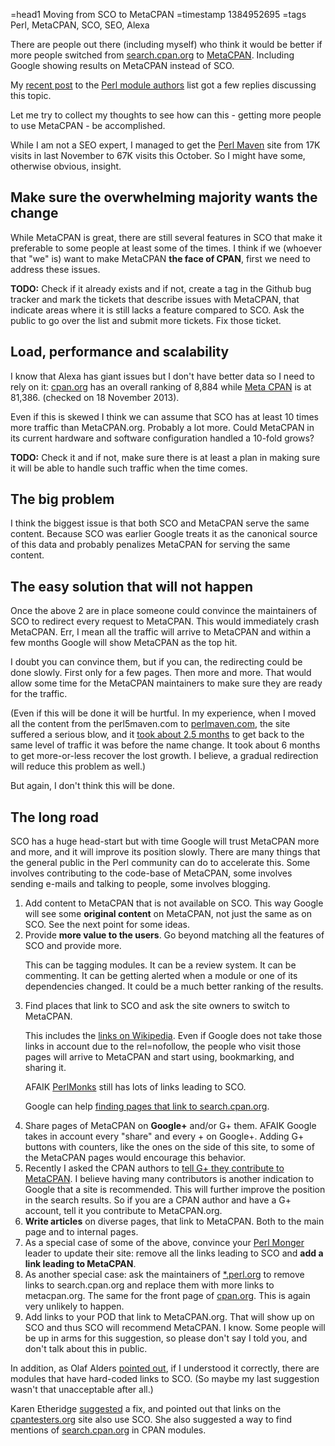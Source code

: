 =head1 Moving from SCO to MetaCPAN
=timestamp 1384952695
=tags Perl, MetaCPAN, SCO, SEO, Alexa



There are people out there (including myself) who think it would
be better if more people switched from
<a href="http://search.cpan.org">search.cpan.org</a>
to <a href="http://metacpan.org/">MetaCPAN</a>.
Including Google showing results on MetaCPAN instead of SCO.

My <a href="http://www.nntp.perl.org/group/perl.module-authors/2013/11/msg10225.html">recent post</a>
to the <a href="http://lists.perl.org/list/module-authors.html">Perl module authors</a> list
got a few replies discussing this topic.

Let me try to collect my thoughts to see how can this - getting more people to use MetaCPAN -
be accomplished.

While I am not a SEO expert, I managed to get the <a href="http://perlmaven.com/">Perl Maven</a>
site from 17K visits in last November to 67K visits this October. So I might have some,
otherwise obvious, insight.



<h2>Make sure the overwhelming majority wants the change</h2>

While MetaCPAN is great, there are still several features in SCO that
make it preferable to some people at least some of the times.
I think if we (whoever that "we" is) want to make MetaCPAN <b>the face of CPAN</b>,
first we need to address these issues.

<b>TODO:</b> Check if it already exists and if not, create a tag in the Github bug
tracker and mark the tickets that describe issues with MetaCPAN, that indicate
areas where it is still lacks a feature compared to SCO.
Ask the public to go over the list and submit more tickets. Fix those ticket.

<h2>Load, performance and scalability</h2>

I know that Alexa has giant issues but I don't have better data so I need to rely on it:
<a href="http://www.alexa.com/siteinfo/cpan.org">cpan.org</a>
has an overall ranking of 8,884 while
<a href="http://www.alexa.com/siteinfo/metacpan.org">Meta CPAN</a> is at 81,386.
(checked on 18 November 2013).

Even if this is skewed I think we can assume that SCO has at least 10 times more
traffic than MetaCPAN.org. Probably a lot more.
Could MetaCPAN in its current hardware and software configuration handled a 10-fold grows?

<b>TODO:</b> Check it and if not, make sure there is at least a plan in making
sure it will be able to handle such traffic when the time comes.

<h2>The big problem</h2>

I think the biggest issue is that both SCO and MetaCPAN serve the same content.
Because SCO was earlier Google treats it as the canonical source of this data
and probably penalizes MetaCPAN for serving the same content.

<h2>The easy solution that will not happen</h2>

Once the above 2 are in place someone could convince the maintainers of
SCO to redirect every request to MetaCPAN. This would immediately crash MetaCPAN.
Err, I mean all the traffic will arrive to MetaCPAN and within a few months
Google will show MetaCPAN as the top hit.

I doubt you can convince them, but if you can, the redirecting could be done
slowly. First only for a few pages. Then more and more. That would allow some
time for the MetaCPAN maintainers to make sure they are ready for the traffic.

(Even if this will be done it will be hurtful. In my experience,
when I moved all the content from the perl5maven.com to
<a href="http://perlmaven.com/">perlmaven.com</a>,
the site suffered a serious blow, and it 
<a href="/three-month-after-domain-name-change.html">took about 2.5 months</a>
to get back to the same level of traffic it was before the name change.
It took about 6 months to get more-or-less recover the lost growth.
I believe, a gradual redirection will reduce this problem as well.)

But again, I don't think this will be done.

<h2>The long road</h2>

SCO has a huge head-start but with time Google will trust MetaCPAN more and more,
and it will improve its position slowly. There are many things that
the general public in the Perl community can do to accelerate this.
Some involves contributing to the code-base of MetaCPAN, some involves sending
e-mails and talking to people, some involves blogging.

<ol>
<li>Add content to MetaCPAN that is not available on SCO.
This way Google will see some <b>original content</b> on MetaCPAN, not just the same
as on SCO. See the next point for some ideas.
</li>

<li>Provide <b>more value to the users</b>. Go beyond matching all the features of SCO
and provide more.

This can be tagging modules. It can be a review system. It can be commenting.
It can be getting alerted when a module or one of its dependencies changed.
It could be a much better ranking of the results.
</li>

<li>Find places that link to SCO and ask the site owners to switch to MetaCPAN.

This includes the
<a href="http://szabgab.com/wikipedia-links-to-cpan.html">links on Wikipedia</a>.
Even if Google does not take those links in account due to the rel=nofollow,
the people who visit those pages will arrive to MetaCPAN and start using,
bookmarking, and sharing it.

AFAIK <a href="http://perlmonks.org/">PerlMonks</a> still has lots of links
leading to SCO.

Google can help
<a href="https://www.google.co.il/?#q=link:search.cpan.org">finding pages that link to search.cpan.org</a>.
</li>

<li>Share pages of MetaCPAN on <b>Google+</b> and/or G+ them.  AFAIK Google takes in account
every "share" and every + on Google+. Adding G+ buttons with counters, like the
ones on the side of this site, to some of the MetaCPAN pages would encourage this behavior.
</li>

<li>Recently I asked the CPAN authors to
<a href="/claiming-your-cpan-authorship-at-google.html">tell G+ they contribute to MetaCPAN</a>.
I believe having many contributors is another indication to Google that a site is recommended.
This will further improve the position in the search results. So if you are a CPAN author and
have a G+ account, tell it you contribute to MetaCPAN.org.
</li>

<li><b>Write articles</b> on diverse pages, that link to MetaCPAN. Both to the main page and to internal pages.
</li>

<li>As a special case of some of the above, convince your <a href="http://pm.org/">Perl Monger</a> leader to update their site:
remove all the links leading to SCO and <b>add a link leading to MetaCPAN</b>.
</li>

<li>As another special case: ask the maintainers of <a href="http://perl.org/">*.perl.org</a> to remove links to search.cpan.org
and replace them with more links to metacpan.org. The same for the front page of <a href="http://cpan.org">cpan.org</a>.
This is again very unlikely to happen.
</li>

<li>Add links to your POD that link to MetaCPAN.org. That will show up on SCO and thus SCO will recommend MetaCPAN. I know.
Some people will be up in arms for this suggestion,
so please don't say I told you, and don't talk about this in public.
</li>

</ol>

In addition, as Olaf Alders 
<a href="http://www.nntp.perl.org/group/perl.module-authors/2013/11/msg10229.html">pointed out</a>,
if I understood it correctly, there are modules that have hard-coded links to SCO. (So maybe
my last suggestion wasn't that unacceptable after all.)

Karen Etheridge
<a href="http://www.nntp.perl.org/group/perl.module-authors/2013/11/msg10230.html">suggested</a>
a fix, and pointed out that links on the <a href="http://cpantesters.org/">cpantesters.org</a>
site also use SCO.
She also suggested a way to find mentions of
<a href="http://grep.cpan.me/?q=search.cpan.org">search.cpan.org</a> in CPAN modules.


